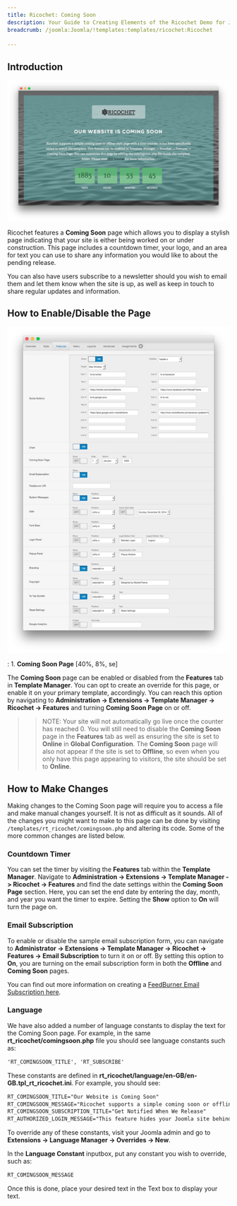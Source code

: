 ```yaml
---
title: Ricochet: Coming Soon
description: Your Guide to Creating Elements of the Ricochet Demo for Joomla
breadcrumb: /joomla:Joomla/!templates:templates/ricochet:Ricochet

---
```


Introduction
-----

![](assets/comingsoon.jpeg)

Ricochet features a **Coming Soon** page which allows you to display a stylish page indicating that your site is either being worked on or under construction. This page includes a countdown timer, your logo, and an area for text you can use to share any information you would like to about the pending release.

You can also have users subscribe to a newsletter should you wish to email them and let them know when the site is up, as well as keep in touch to share regular updates and information.

How to Enable/Disable the Page
-----

![](assets/setfeatures.jpeg)

:   1. **Coming Soon Page** [40%, 8%, se]

The **Coming Soon** page can be enabled or disabled from the **Features** tab in **Template Manager**. You can opt to create an override for this page, or enable it on your primary template, accordingly. You can reach this option by navigating to **Administration -> Extensions -> Template Manager -> Ricochet -> Features** and turning **Coming Soon Page** on or off.

>> NOTE: Your site will not automatically go live once the counter has reached 0. You will still need to disable the **Coming Soon** page in the **Features** tab as well as ensuring the site is set to **Online** in **Global Configuration**. The **Coming Soon** page will also not appear if the site is set to **Offline**, so even when you only have this page appearing to visitors, the site should be set to **Online**.

How to Make Changes
-----

Making changes to the Coming Soon page will require you to access a file and make manual changes yourself. It is not as difficult as it sounds. All of the changes you might want to make to this page can be done by visiting `/templates/rt_ricochet/comingsoon.php` and altering its code. Some of the more common changes are listed below.

### Countdown Timer

You can set the timer by visiting the **Features** tab within the **Template Manager**. Navigate to **Administration -> Extensions -> Template Manager -> Ricochet -> Features** and find the date settings within the **Coming Soon Page** section. Here, you can set the end date by entering the day, month, and year you want the timer to expire. Setting the **Show** option to **On** will turn the page on.

### Email Subscription

To enable or disable the sample email subscription form, you can navigate to **Administrator -> Extensions -> Template Manager -> Ricochet -> Features -> Email Subscription** to turn it on or off. By setting this option to **On**, you are turning on the email subscription form in both the **Offline** and **Coming Soon** pages.

You can find out more information on creating a [FeedBurner Email Subscription here](http://theedublogger.com/2010/01/26/setting-up-feedburner-rss-and-email-subscription-for-your-blog/).

### Language

We have also added a number of language constants to display the text for the Coming Soon page. For example, in the same **rt_ricochet/comingsoon.php** file you should see language constants such as:

~~~ .html
'RT_COMINGSOON_TITLE', 'RT_SUBSCRIBE'
~~~

These constants are defined in **rt_ricochet/language/en-GB/en-GB.tpl_rt_ricochet.ini**. For example, you should see:

~~~ .html
RT_COMINGSOON_TITLE="Our Website is Coming Soon"
RT_COMINGSOON_MESSAGE="Ricochet supports a simple coming soon or offline style page with a time counter. It has been specifically styled to match the template. This feature can be enabled in Template Manager &rarr; Ricochet &rarr; Features &rarr; Coming Soon Page. You can customize this page by editing the comingsoon.php file inside the template folder. Please visit <a href='http://www.rockettheme.com/forum/index.php?f=850&t=216272&rb_v=viewtopic'>this tutorial</a> for more information."
RT_COMINGSOON_SUBSCRIPTION_TITLE="Get Notified When We Release"
RT_AUTHORIZED_LOGIN_MESSAGE="This feature hides your Joomla site behind the Coming Soon page with its Countdown timer. You can still access the frontend of the site by logging in as an administrator below. You can customize this message in the Ricochet template language file."
~~~

To override any of these constants, visit your Joomla admin and go to **Extensions -> Language Manager -> Overrides -> New**.

In the **Language Constant** inputbox, put any constant you wish to override, such as:

~~~ .html
RT_COMINGSOON_MESSAGE
~~~

Once this is done, place your desired text in the Text box to display your text.
